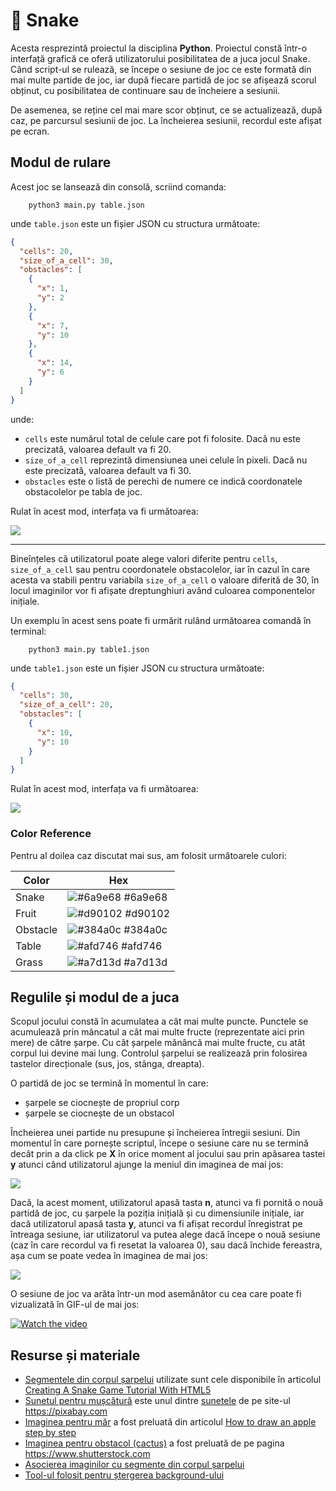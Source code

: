 # 🐍 Snake 

Acesta resprezintă proiectul la disciplina **Python**. Proiectul constă într-o interfață grafică ce oferă utilizatorului posibilitatea de a juca jocul Snake. Când script-ul se rulează, se începe o sesiune de joc ce este formată din mai multe partide de joc, iar după fiecare partidă de joc se afișează scorul obținut, cu posibilitatea de continuare sau de încheiere a sesiunii.


De asemenea, se reține cel mai mare scor obținut, ce se actualizează, după caz, pe parcursul sesiunii de joc. La încheierea sesiunii, recordul este afișat pe ecran.

## Modul de rulare
Acest joc se lansează din consolă, scriind comanda:
```
    python3 main.py table.json
```
unde `table.json` este un fișier JSON cu structura următoate:
```json
{
  "cells": 20,
  "size_of_a_cell": 30,
  "obstacles": [
    {
      "x": 1,
      "y": 2
    },
    {
      "x": 7,
      "y": 10
    },
    {
      "x": 14,
      "y": 6
    }
  ]
}
```
unde:
- `cells` este numărul total de celule care pot fi folosite. Dacă nu este precizată, valoarea default va fi 20.
- `size_of_a_cell` reprezintă dimensiunea unei celule în pixeli. Dacă nu este precizată, valoarea default va fi 30.
- `obstacles` este o listă de perechi de numere ce indică coordonatele obstacolelor pe tabla de joc.

Rulat în acest mod, interfața va fi următoarea:

<img align="center" src="Images/snake - interface1.png">

----------------------------------------------------------------------------------------------------------------------------------------

Bineînțeles că utilizatorul poate alege valori diferite pentru `cells`, `size_of_a_cell` sau pentru coordonatele obstacolelor, iar în cazul în care acesta va stabili pentru variabila `size_of_a_cell` o valoare diferită de 30, în locul imaginilor vor fi afișate dreptunghiuri având culoarea componentelor inițiale.

Un exemplu în acest sens poate fi urmărit rulând următoarea comandă în terminal:
```
    python3 main.py table1.json
```
unde `table1.json` este un fișier JSON cu structura următoate:
```json
{
  "cells": 30,
  "size_of_a_cell": 20,
  "obstacles": [
    {
      "x": 10,
      "y": 10
    }
  ]
}

```
Rulat în acest mod, interfața va fi următoarea:

<img align="center" src="Images/snake - interface2.png">


### Color Reference
Pentru al doilea caz discutat mai sus, am folosit următoarele culori:

| Color             | Hex                                                                |
| ----------------- | ------------------------------------------------------------------ |
| Snake | ![#6a9e68](https://via.placeholder.com/10/6a9e68?text=+) #6a9e68 |
| Fruit | ![#d90102](https://via.placeholder.com/10/d90102?text=+) #d90102 |
| Obstacle | ![#384a0c](https://via.placeholder.com/10/384a0c?text=+) #384a0c |
| Table | ![#afd746](https://via.placeholder.com/10/afd746?text=+) #afd746 |
| Grass | ![#a7d13d](https://via.placeholder.com/10/a7d13d?text=+) #a7d13d |


## Regulile și modul de a juca 

Scopul jocului constă în acumulatea a cât mai multe puncte. Punctele se acumulează prin mâncatul a cât mai multe fructe (reprezentate aici prin mere) de către șarpe. Cu cât șarpele mănâncă mai multe fructe, cu atât corpul lui devine mai lung. Controlul șarpelui se realizează prin folosirea tastelor direcționale (sus, jos, stânga, dreapta).

O partidă de joc se termină în momentul în care:
- șarpele se ciocnește de propriul corp
- șarpele se ciocnește de un obstacol

Încheierea unei partide nu presupune și încheierea întregii sesiuni. Din momentul în care pornește scriptul, începe o sesiune care nu se termină decât prin a da click pe **X** în orice moment al jocului sau prin apăsarea tastei **y** atunci când utilizatorul ajunge la meniul din imaginea de mai jos:

<img align="center" src="Images/snake - interface3.png">

Dacă, la acest moment, utilizatorul apasă tasta **n**, atunci va fi pornită o nouă partidă de joc, cu șarpele la poziția inițială și cu dimensiunile inițiale, iar dacă utilizatorul apasă tasta **y**, atunci va fi afișat recordul înregistrat pe întreaga sesiune, iar utilizatorul va putea alege dacă începe o nouă sesiune (caz în care recordul va fi resetat la valoarea 0), sau dacă închide fereastra, așa cum se poate vedea în imaginea de mai jos:

<img align="center" src="Images/snake - interface4.png">

O sesiune de joc va arăta într-un mod asemănător cu cea care poate fi vizualizată în GIF-ul de mai jos:

[![Watch the video](Images/snake1.gif)](Images/snake.mp4)

## Resurse și materiale

- [Segmentele din corpul șarpelui](https://rembound.com/files/creating-a-snake-game-tutorial-with-html5/snake-graphics.png) utilizate sunt cele disponibile în articolul [Creating A Snake Game Tutorial With HTML5](https://rembound.com/articles/creating-a-snake-game-tutorial-with-html5)
- [Sunetul pentru mușcătură](https://pixabay.com/sound-effects/eating-sound-effect-36186/) este unul dintre [sunetele](https://pixabay.com/sound-effects/search/crunch/) de pe site-ul https://pixabay.com
- [Imaginea pentru măr](https://drawnbyhislight.com/wp-content/uploads/2019/07/How-to-draw-an-apple-8.jpg) a fost preluată din articolul [How to draw an apple step by step](https://drawnbyhislight.com/how-to-draw-an-apple)
- [Imaginea pentru obstacol (cactus)](https://www.shutterstock.com/ro/image-vector/cactus-icon-vector-logo-symbol-desert-1385104922) a fost preluată de pe pagina https://www.shutterstock.com
- [Asocierea imaginilor cu segmente din corpul șarpelui](https://youtu.be/QFvqStqPCRU?feature=shared&t=4766)
- [Tool-ul folosit pentru ștergerea background-ului](https://www.remove.bg/upload)
